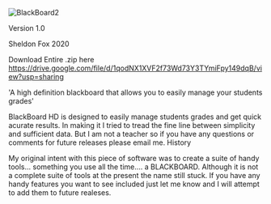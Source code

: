 
![BlackBoard2](https://user-images.githubusercontent.com/96256497/155852285-1de241bd-8ae2-48d1-b8a6-6d207d89ef30.png)

Version 1.0

Sheldon Fox 2020

Download Entire .zip here https://drive.google.com/file/d/1qodNX1XVF2f73Wd73Y3TYmiFpy149dqB/view?usp=sharing

'A high definition blackboard that allows you to easily manage your students grades'

BlackBoard HD is designed to easily manage students grades and get quick acurate results. In making it I tried to tread the fine line between simplicity and sufficient data. But I am not a teacher so if you have any questions or comments for future releases please email me.
History

My original intent with this piece of software was to create a suite of handy tools... something you use all the time.... a BLACKBOARD. Although it is not a complete suite of tools at the present the name still stuck. If you have any handy features you want to see included just let me know and I will attempt to add them to future realeses.
